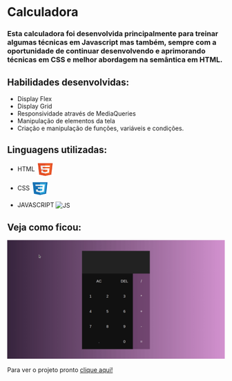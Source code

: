 # Calculadora

### Esta calculadora foi desenvolvida principalmente para treinar algumas técnicas em Javascript mas também, sempre com a oportunidade de continuar desenvolvendo e aprimorando técnicas em CSS e melhor abordagem na semântica em HTML.

## Habilidades desenvolvidas:
- Display Flex
- Display Grid
- Responsividade através de MediaQueries
- Manipulação de elementos da tela
- Criação e manipulação de funções, variáveis e condições.

## Linguagens utilizadas:
- HTML <img align="center" alt="HTML" height="30" width="40" src="https://raw.githubusercontent.com/devicons/devicon/master/icons/html5/html5-original.svg">

- CSS  <img align="center" alt="CSS" height="30" width="40" src="https://raw.githubusercontent.com/devicons/devicon/master/icons/css3/css3-original.svg">

- JAVASCRIPT  <img align="center" alt="JS" height="30" width="40" src="https://cdn.jsdelivr.net/gh/devicons/devicon/icons/javascript/javascript-original.svg" />
          

## Veja como ficou:

<img src="./css/readme/Peek 26-07-2023 10-52.gif" alt="gravação da Calculadora em funcionamento">

Para ver o projeto pronto [ clique aqui! ]( https://jessica-os.github.io/Calculadora/)
